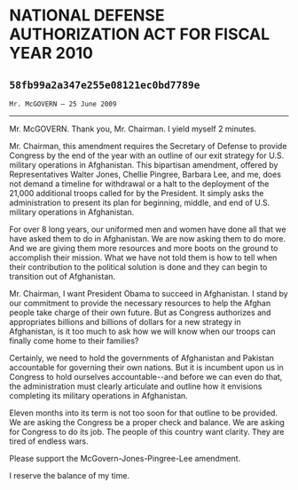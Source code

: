 # NATIONAL DEFENSE AUTHORIZATION ACT FOR FISCAL YEAR 2010
## `58fb99a2a347e255e08121ec0bd7789e`
`Mr. McGOVERN — 25 June 2009`

---


Mr. McGOVERN. Thank you, Mr. Chairman. I yield myself 2 minutes.

Mr. Chairman, this amendment requires the Secretary of Defense to 
provide Congress by the end of the year with an outline of our exit 
strategy for U.S. military operations in Afghanistan. This bipartisan 
amendment, offered by Representatives Walter Jones, Chellie Pingree, 
Barbara Lee, and me, does not demand a timeline for withdrawal or a 
halt to the deployment of the 21,000 additional troops called for by 
the President. It simply asks the administration to present its plan 
for beginning, middle, and end of U.S. military operations in 
Afghanistan.

For over 8 long years, our uniformed men and women have done all that 
we have asked them to do in Afghanistan. We are now asking them to do 
more. And we are giving them more resources and more boots on the 
ground to accomplish their mission. What we have not told them is how 
to tell when their contribution to the political solution is done and 
they can begin to transition out of Afghanistan.

Mr. Chairman, I want President Obama to succeed in Afghanistan. I 
stand by our commitment to provide the necessary resources to help the 
Afghan people take charge of their own future. But as Congress 
authorizes and appropriates billions and billions of dollars for a new 
strategy in Afghanistan, is it too much to ask how we will know when 
our troops can finally come home to their families?

Certainly, we need to hold the governments of Afghanistan and 
Pakistan accountable for governing their own nations. But it is 
incumbent upon us in Congress to hold ourselves accountable--and before 
we can even do that, the administration must clearly articulate and 
outline how it envisions completing its military operations in 
Afghanistan.

Eleven months into its term is not too soon for that outline to be 
provided. We are asking the Congress be a proper check and balance. We 
are asking for Congress to do its job. The people of this country want 
clarity. They are tired of endless wars.

Please support the McGovern-Jones-Pingree-Lee amendment.

I reserve the balance of my time.